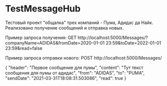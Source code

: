 # TestMessageHub
Тестовый проект "общалка" трех компаний - Пума, Адидас да Найк.
Реализовано получение сообщений и отправка новых.

Пример запроса получения: GET http://localhost:5000/Messages/?companyName=ADIDAS&fromDate=2020-01-01 23:59&toDate=2022-01-01 23:59&read=false

Пример запроса отправки нового: POST http://localhost:5000/Messages/

{
        "header": "Первое сообщение для пумы",
        "content": "Тут текст сообщения для пумы от адидас",
        "from": "ADIDAS",
        "to": "PUMA",
        "sendDate": "2021-03-31T18:08:31.503086",
        "read": true
}
